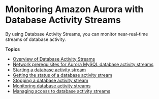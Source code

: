 # Monitoring Amazon Aurora with Database Activity Streams<a name="DBActivityStreams"></a><a name="das"></a>

By using Database Activity Streams, you can monitor near\-real\-time streams of database activity\.

**Topics**
+ [Overview of Database Activity Streams](DBActivityStreams.Overview.md)
+ [Network prerequisites for Aurora MySQL database activity streams](DBActivityStreams.Prereqs.md)
+ [Starting a database activity stream](DBActivityStreams.Enabling.md)
+ [Getting the status of a database activity stream](DBActivityStreams.Status.md)
+ [Stopping a database activity stream](DBActivityStreams.Disabling.md)
+ [Monitoring database activity streams](DBActivityStreams.Monitoring.md)
+ [Managing access to database activity streams](DBActivityStreams.ManagingAccess.md)